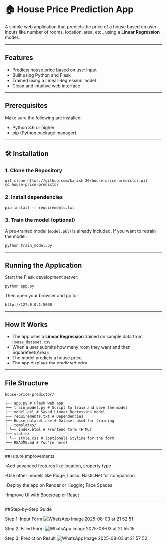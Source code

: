 # 🏠 House Price Prediction App

A simple web application that predicts the price of a house based on user inputs like number of rooms, location, area, etc., using a **Linear Regression** model.

---

##  Features

- Predicts house price based on user input
- Built using Python and Flask
- Trained using a Linear Regression model
- Clean and intuitive web interface

---

##  Prerequisites

Make sure the following are installed:

- Python 3.6 or higher
- pip (Python package manager)

---

## 🛠 Installation

### 1. Clone the Repository

```
git clone https://github.com/kanish-20/house-price-predictor.git
cd house-price-predictor
```

### 2. Install dependencies

```
pip install -r requirements.txt
```

### 3. Train the model (optional)

A pre-trained model (`model.pkl`) is already included. If you want to retrain the model:

```
python train_model.py
```

---

## Running the Application

Start the Flask development server:

```
python app.py
```

Then open your browser and go to:

```
http://127.0.0.1:5000
```

---

## How It Works

- The app uses a **Linear Regression** trained on sample data from `House_dataset.csv`.  
- When a user submits how many room they want and then Squarefeet(Area):
- The model predicts a house price.
- The app displays the predicted price.

---

## File Structure
```
house-price-predictor/

├── app.py # Flask web app
├── train_model.py # Script to train and save the model
├── model.pkl # Saved Linear Regression model
├── requirements.txt # Dependencies
├── House_dataset.csv # Dataset used for training
├── templates/
│ └── index.html # Frontend form (HTML)
├── static/
│ └── style.css # (optional) Styling for the form
└── README.md # You're here!
```

---

##Future Improvements

-Add advanced features like location, property type

-Use other models like Ridge, Lasso, ElasticNet for comparison

-Deploy the app on Render or Hugging Face Spaces

-Improve UI with Bootstrap or React

---

##Step-by-Step Guide

Step 1: Input Form
![WhatsApp Image 2025-08-03 at 21 52 51](https://github.com/user-attachments/assets/115f44ca-0b9a-43fa-9525-1ad8cc22bb23)


Step 2: Filled Form
![WhatsApp Image 2025-08-03 at 21 55 15](https://github.com/user-attachments/assets/4d8ba873-0490-490d-840d-7b153de71eac)


Step 3: Prediction Result
![WhatsApp Image 2025-08-03 at 21 57 52](https://github.com/user-attachments/assets/7866ece8-6bfb-4244-b98f-24a3b91a5d07)
